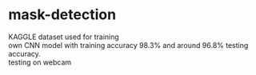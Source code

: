 # mask-detection
KAGGLE dataset used for training </br>
own CNN model with training accuracy 98.3% and around 96.8% testing accuracy. </br>
testing on webcam 

